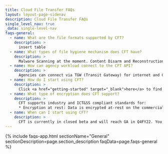 ```yaml
---
title: Cloud File Transfer FAQs
layout: layout-page-sidenav
description: Cloud File Transfer FAQs
single_level_nav: true
_data: single-level-nav
faqs-general:
  - name: What are the file formats supported by CFT?
    description: >
      insert table
  - name: What types of file hygiene mechanism does CFT have?
    description: >
      Malware Scanning at the moment. Content Disarm and Reconstruction (CDR) is an upcoming feature.
  - name: How can agency workload connect to the CFT API?
    description: >
      Agencies can connect via TGW (Transit Gateway) for internet and GEN TGW for Intranet and non-VPC endpoints. 
  - name: How do I start using CFT?
    description: >
      Click <a href="getting-started" target="_blank">here</a> to find out more.
  - name: What type of encryption does CFT support?
    description: >
      CFT supports industry and ICT&SS compliant standards for:
	  * Encryption at rest: Data is encrypted at-rest on the commercial cloud hosting environment with AWS S3 SSE-KMS (ICT&SS 8.3/S2).
  - name: When can I start using CFT?
    description: >
      CFT is currently in closed beta and will reach GA in Q4FY22. You can register your interest as a pilot user <a href="https://form.gov.sg/#!/62280856ba91100012050933" target="_blank">here</a>.
---
```


{% include faqs-app.html sectionName="General" sectionDescription=page.section_description faqData=page.faqs-general %}
